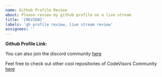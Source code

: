```yaml
---
name: Github Profile Review
about: Please review my github profile on a live stream
title: '[REVIEW]'
labels: 'gh profile review, live stream review'
assignees: ''
---
```


**Github Profile Link:**
<!-- your github profile link goes here. -->

You can also join the discord community [here](https://discord.gg/QW3zXaw4)

Feel free to check out other cool repositories of CodeVisors Community [here](https://github.com/CodeVisors)
